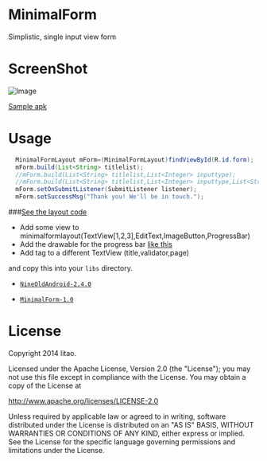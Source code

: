 MinimalForm
===========

Simplistic, single input view form

# ScreenShot

![Image][1]

[Sample apk][4]

# Usage

``` java
  MinimalFormLayout mForm=(MinimalFormLayout)findViewById(R.id.form);
  mForm.build(List<String> titlelist);
  //mForm.build(List<String> titlelist,List<Integer> inputtype);
  //mForm.build(List<String> titlelist,List<Integer> inputtype,List<String> verify,List<String> errormsg);
  mForm.setOnSubmitListener(SubmitListener listener);
  mForm.setSuccessMsg("Thank you! We'll be in touch.");

```



###[See the layout code][2]

* Add some view to minimalformlayout(TextView[1,2,3],EditText,ImageButton,ProgressBar) 
* Add the drawable for the progress bar [like this][3]
* Add tag to a different TextView (title,validator,page)

and copy this into your `libs` directory.
-   [`NineOldAndroid-2.4.0`](https://github.com/downloads/JakeWharton/NineOldAndroids/nineoldandroids-2.4.0.jar)

-   [`MinimalForm-1.0`](https://github.com/sd6352051/MinimalForm/blob/master/releases/minimalform-1.0.jar?raw=true)

# License
Copyright 2014 litao.

Licensed under the Apache License, Version 2.0 (the "License");
you may not use this file except in compliance with the License.
You may obtain a copy of the License at

   http://www.apache.org/licenses/LICENSE-2.0

Unless required by applicable law or agreed to in writing, software
distributed under the License is distributed on an "AS IS" BASIS,
WITHOUT WARRANTIES OR CONDITIONS OF ANY KIND, either express or implied.
See the License for the specific language governing permissions and
limitations under the License.







[1]: https://raw.githubusercontent.com/sd6352051/MinimalForm/master/screenshot/form.gif
[2]: https://github.com/sd6352051/MinimalForm/blob/master/app/src/main/res/layout/activity_main.xml#L8-L67
[3]: https://github.com/sd6352051/MinimalForm/blob/master/app/src/main/res/drawable/progressbar_shape.xml
[4]: https://github.com/sd6352051/MinimalForm/blob/master/releases/sample.apk?raw=true
